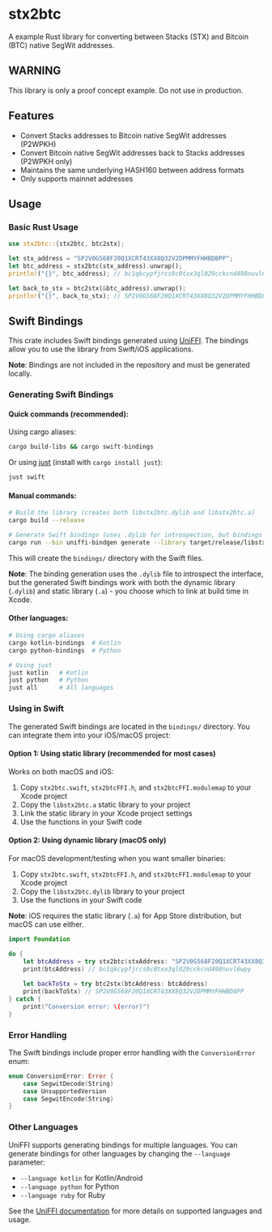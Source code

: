 # stx2btc

A example Rust library for converting between Stacks (STX) and Bitcoin (BTC) native SegWit addresses.

## WARNING

This library is only a proof concept example. Do not use in production.

## Features

- Convert Stacks addresses to Bitcoin native SegWit addresses (P2WPKH)
- Convert Bitcoin native SegWit addresses back to Stacks addresses (P2WPKH only)
- Maintains the same underlying HASH160 between address formats
- Only supports mainnet addresses

## Usage

### Basic Rust Usage

```rust
use stx2btc::{stx2btc, btc2stx};

let stx_address = "SP2V0G568F20Q1XCRT43XX8Q32V2DPMMYFHHBD8PP";
let btc_address = stx2btc(stx_address).unwrap();
println!("{}", btc_address); // bc1qkcypfjrcs9c0txx3ql029cckcnd498nuvl6wpy

let back_to_stx = btc2stx(&btc_address).unwrap();
println!("{}", back_to_stx); // SP2V0G568F20Q1XCRT43XX8Q32V2DPMMYFHHBD8PP
```

## Swift Bindings

This crate includes Swift bindings generated using [UniFFI](https://mozilla.github.io/uniffi-rs/). The bindings allow you to use the library from Swift/iOS applications.

**Note**: Bindings are not included in the repository and must be generated locally.

### Generating Swift Bindings

#### Quick commands (recommended):

Using cargo aliases:
```bash
cargo build-libs && cargo swift-bindings
```

Or using [just](https://github.com/casey/just) (install with `cargo install just`):
```bash
just swift
```

#### Manual commands:

```bash
# Build the library (creates both libstx2btc.dylib and libstx2btc.a)
cargo build --release

# Generate Swift bindings (uses .dylib for introspection, but bindings work with both .dylib and .a)
cargo run --bin uniffi-bindgen generate --library target/release/libstx2btc.dylib --language swift --out-dir bindings
```

This will create the `bindings/` directory with the Swift files.

**Note**: The binding generation uses the `.dylib` file to introspect the interface, but the generated Swift bindings work with both the dynamic library (`.dylib`) and static library (`.a`) - you choose which to link at build time in Xcode.

#### Other languages:

```bash
# Using cargo aliases
cargo kotlin-bindings  # Kotlin
cargo python-bindings  # Python

# Using just
just kotlin   # Kotlin
just python   # Python
just all      # All languages
```

### Using in Swift

The generated Swift bindings are located in the `bindings/` directory. You can integrate them into your iOS/macOS project:

#### Option 1: Using static library (recommended for most cases)
Works on both macOS and iOS:
1. Copy `stx2btc.swift`, `stx2btcFFI.h`, and `stx2btcFFI.modulemap` to your Xcode project
2. Copy the `libstx2btc.a` static library to your project
3. Link the static library in your Xcode project settings
4. Use the functions in your Swift code

#### Option 2: Using dynamic library (macOS only)
For macOS development/testing when you want smaller binaries:
1. Copy `stx2btc.swift`, `stx2btcFFI.h`, and `stx2btcFFI.modulemap` to your Xcode project
2. Copy the `libstx2btc.dylib` library to your project
3. Use the functions in your Swift code

**Note**: iOS requires the static library (`.a`) for App Store distribution, but macOS can use either.

```swift
import Foundation

do {
    let btcAddress = try stx2btc(stxAddress: "SP2V0G568F20Q1XCRT43XX8Q32V2DPMMYFHHBD8PP")
    print(btcAddress) // bc1qkcypfjrcs9c0txx3ql029cckcnd498nuvl6wpy
    
    let backToStx = try btc2stx(btcAddress: btcAddress)
    print(backToStx) // SP2V0G568F20Q1XCRT43XX8Q32V2DPMMYFHHBD8PP
} catch {
    print("Conversion error: \(error)")
}
```

### Error Handling

The Swift bindings include proper error handling with the `ConversionError` enum:

```swift
enum ConversionError: Error {
    case SegwitDecode(String)
    case UnsupportedVersion
    case SegwitEncode(String)
}
```

### Other Languages

UniFFI supports generating bindings for multiple languages. You can generate bindings for other languages by changing the `--language` parameter:

- `--language kotlin` for Kotlin/Android
- `--language python` for Python
- `--language ruby` for Ruby

See the [UniFFI documentation](https://mozilla.github.io/uniffi-rs/) for more details on supported languages and usage.
